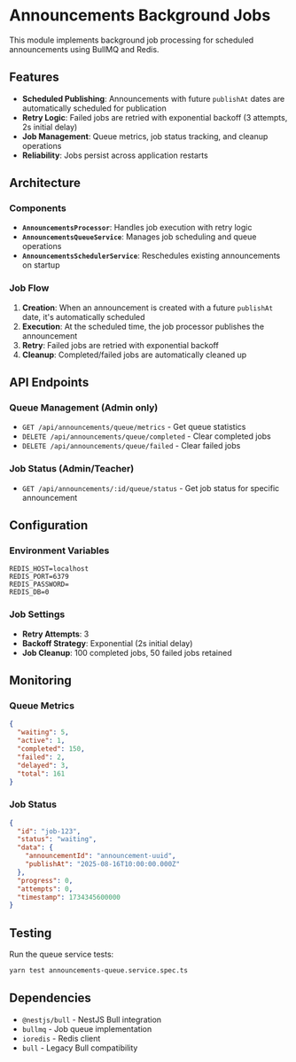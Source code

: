 # Announcements Background Jobs

This module implements background job processing for scheduled announcements using BullMQ and Redis.

## Features

- **Scheduled Publishing**: Announcements with future `publishAt` dates are automatically scheduled for publication
- **Retry Logic**: Failed jobs are retried with exponential backoff (3 attempts, 2s initial delay)
- **Job Management**: Queue metrics, job status tracking, and cleanup operations
- **Reliability**: Jobs persist across application restarts

## Architecture

### Components

- **`AnnouncementsProcessor`**: Handles job execution with retry logic
- **`AnnouncementsQueueService`**: Manages job scheduling and queue operations
- **`AnnouncementsSchedulerService`**: Reschedules existing announcements on startup

### Job Flow

1. **Creation**: When an announcement is created with a future `publishAt` date, it's automatically scheduled
2. **Execution**: At the scheduled time, the job processor publishes the announcement
3. **Retry**: Failed jobs are retried with exponential backoff
4. **Cleanup**: Completed/failed jobs are automatically cleaned up

## API Endpoints

### Queue Management (Admin only)

- `GET /api/announcements/queue/metrics` - Get queue statistics
- `DELETE /api/announcements/queue/completed` - Clear completed jobs
- `DELETE /api/announcements/queue/failed` - Clear failed jobs

### Job Status (Admin/Teacher)

- `GET /api/announcements/:id/queue/status` - Get job status for specific announcement

## Configuration

### Environment Variables

```env
REDIS_HOST=localhost
REDIS_PORT=6379
REDIS_PASSWORD=
REDIS_DB=0
```

### Job Settings

- **Retry Attempts**: 3
- **Backoff Strategy**: Exponential (2s initial delay)
- **Job Cleanup**: 100 completed jobs, 50 failed jobs retained

## Monitoring

### Queue Metrics

```json
{
  "waiting": 5,
  "active": 1,
  "completed": 150,
  "failed": 2,
  "delayed": 3,
  "total": 161
}
```

### Job Status

```json
{
  "id": "job-123",
  "status": "waiting",
  "data": {
    "announcementId": "announcement-uuid",
    "publishAt": "2025-08-16T10:00:00.000Z"
  },
  "progress": 0,
  "attempts": 0,
  "timestamp": 1734345600000
}
```

## Testing

Run the queue service tests:

```bash
yarn test announcements-queue.service.spec.ts
```

## Dependencies

- `@nestjs/bull` - NestJS Bull integration
- `bullmq` - Job queue implementation
- `ioredis` - Redis client
- `bull` - Legacy Bull compatibility
